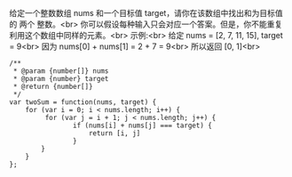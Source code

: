 


 给定一个整数数组 nums 和一个目标值 target，请你在该数组中找出和为目标值的 两个 整数。\<br> 
 你可以假设每种输入只会对应一个答案。但是，你不能重复利用这个数组中同样的元素。\<br> 
示例:\<br> 
给定 nums = [2, 7, 11, 15], target = 9\<br> 
 因为 nums[0] + nums[1] = 2 + 7 = 9\<br> 
 所以返回 [0, 1]\<br> 

```
/**
 * @param {number[]} nums
 * @param {number} target
 * @return {number[]}
 */
var twoSum = function(nums, target) {
    for (var i = 0; i < nums.length; i++) {
         for (var j = i + 1; j < nums.length; j++) {
                if (nums[i] + nums[j] === target) { 
                    return [i, j]
                }
        }
    }
};
```
